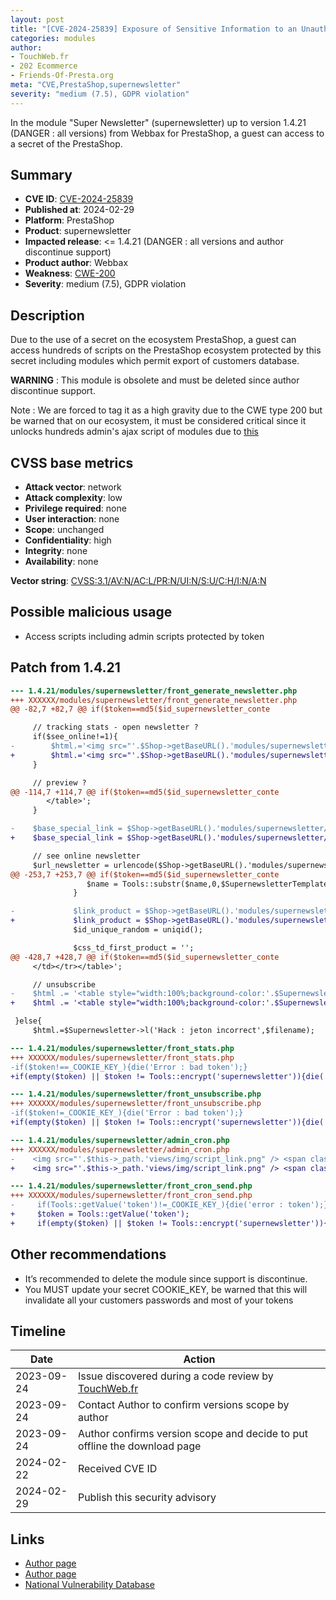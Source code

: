 ```yaml
---
layout: post
title: "[CVE-2024-25839] Exposure of Sensitive Information to an Unauthorized Actor in Webbax - Super Newsletter module for PrestaShop"
categories: modules
author:
- TouchWeb.fr
- 202 Ecommerce
- Friends-Of-Presta.org
meta: "CVE,PrestaShop,supernewsletter"
severity: "medium (7.5), GDPR violation"
---
```


In the module "Super Newsletter" (supernewsletter) up to version 1.4.21 (DANGER : all versions) from Webbax for PrestaShop, a guest can access to a secret of the PrestaShop.

## Summary

* **CVE ID**: [CVE-2024-25839](https://cve.mitre.org/cgi-bin/cvename.cgi?name=CVE-2024-25839)
* **Published at**: 2024-02-29
* **Platform**: PrestaShop
* **Product**: supernewsletter
* **Impacted release**: <= 1.4.21 (DANGER : all versions and author discontinue support)
* **Product author**: Webbax
* **Weakness**: [CWE-200](https://cwe.mitre.org/data/definitions/200.html)
* **Severity**: medium (7.5), GDPR violation

## Description

Due to the use of a secret on the ecosystem PrestaShop, a guest can access hundreds of scripts on the PrestaShop ecosystem protected by this secret including modules which permit export of customers database.

**WARNING** : This module is obsolete and must be deleted since author discontinue support.

Note : We are forced to tag it as a high gravity due to the CWE type 200 but be warned that on our ecosystem, it must be considered critical since it unlocks hundreds admin's ajax script of modules due to [this](https://github.com/PrestaShop/PrestaShop/blob/6c05518b807d014ee8edb811041e3de232520c28/classes/Tools.php#L1247)

## CVSS base metrics

* **Attack vector**: network
* **Attack complexity**: low
* **Privilege required**: none
* **User interaction**: none
* **Scope**: unchanged
* **Confidentiality**: high
* **Integrity**: none
* **Availability**: none

**Vector string**: [CVSS:3.1/AV:N/AC:L/PR:N/UI:N/S:U/C:H/I:N/A:N](https://nvd.nist.gov/vuln-metrics/cvss/v3-calculator?vector=AV:N/AC:L/PR:N/UI:N/S:U/C:H/I:N/A:N)

## Possible malicious usage

* Access scripts including admin scripts protected by token 

## Patch from 1.4.21

```diff
--- 1.4.21/modules/supernewsletter/front_generate_newsletter.php
+++ XXXXXX/modules/supernewsletter/front_generate_newsletter.php
@@ -82,7 +82,7 @@ if($token==md5($id_supernewsletter_conte

     // tracking stats - open newsletter ?
     if($see_online!=1){
-        $html.='<img src="'.$Shop->getBaseURL().'modules/supernewsletter/front_stats.php?id_supernewsletter_content='.$id_supernewsletter_content.'&preview='.$preview.'&stats_type=open&token='._COOKIE_KEY_.'" style="height:1px;width:1px">';
+        $html.='<img src="'.$Shop->getBaseURL().'modules/supernewsletter/front_stats.php?id_supernewsletter_content='.$id_supernewsletter_content.'&preview='.$preview.'&stats_type=open&token='.Tools::encrypt('supernewsletter').'" style="height:1px;width:1px">';
     }

     // preview ?
@@ -114,7 +114,7 @@ if($token==md5($id_supernewsletter_conte
        </table>';
     }

-    $base_special_link = $Shop->getBaseURL().'modules/supernewsletter/front_stats.php?id_supernewsletter_content='.$id_supernewsletter_content.'&id_lang='.$id_lang.'&preview='.$preview.'&stats_type=special_link&token='._COOKIE_KEY_;
+    $base_special_link = $Shop->getBaseURL().'modules/supernewsletter/front_stats.php?id_supernewsletter_content='.$id_supernewsletter_content.'&id_lang='.$id_lang.'&preview='.$preview.'&stats_type=special_link&token='.Tools::encrypt('supernewsletter');

     // see online newsletter
     $url_newsletter = urlencode($Shop->getBaseURL().'modules/supernewsletter/front_generate_newsletter.php?id_supernewsletter_content='.$id_supernewsletter_content.'&id_lang='.$id_lang.'&preview=0&see_online=1&token='.md5($id_supernewsletter_content));
@@ -253,7 +253,7 @@ if($token==md5($id_supernewsletter_conte
                 $name = Tools::substr($name,0,$SupernewsletterTemplate->product_title_len).'...';
              }

-             $link_product = $Shop->getBaseURL().'modules/supernewsletter/front_stats.php?id_supernewsletter_content='.$id_supernewsletter_content.'&id_product='.$p['id_product'].'&id_product_attribute='.$p['id_product_attribute'].'&id_lang='.$id_lang.'&preview='.$preview.'&stats_type=product&token='._COOKIE_KEY_;
+             $link_product = $Shop->getBaseURL().'modules/supernewsletter/front_stats.php?id_supernewsletter_content='.$id_supernewsletter_content.'&id_product='.$p['id_product'].'&id_product_attribute='.$p['id_product_attribute'].'&id_lang='.$id_lang.'&preview='.$preview.'&stats_type=product&token='.Tools::encrypt('supernewsletter');
              $id_unique_random = uniqid();

              $css_td_first_product = '';
@@ -428,7 +428,7 @@ if($token==md5($id_supernewsletter_conte
     </td></tr></table>';

     // unsubscribe
-    $html .= '<table style="width:100%;background-color:'.$SupernewsletterTemplate->bg_newsletter.';padding-bottom:5px;"><tr><td style="text-align:center;'.$css_font_family.';"><a href="'.$base_special_link.'&link_type=unsubscribe&link_redirect='.urlencode($Shop->getBaseURL().'modules/supernewsletter/front_unsubscribe.php?id_supernewsletter_content='.$SupernewsletterContent->id.'&token='._COOKIE_KEY_).'" target="_blank" style="color:'.$SupernewsletterTemplate->col_links_hf.';font-size:'.$SupernewsletterTemplate->size_links_hf.'px">'.$Supernewsletter->l('Cliquez ici pour vous désinscrire',$filename).'</a><td></tr></table>';
+    $html .= '<table style="width:100%;background-color:'.$SupernewsletterTemplate->bg_newsletter.';padding-bottom:5px;"><tr><td style="text-align:center;'.$css_font_family.';"><a href="'.$base_special_link.'&link_type=unsubscribe&link_redirect='.urlencode($Shop->getBaseURL().'modules/supernewsletter/front_unsubscribe.php?id_supernewsletter_content='.$SupernewsletterContent->id.'&token='.Tools::encrypt('supernewsletter')).'" target="_blank" style="color:'.$SupernewsletterTemplate->col_links_hf.';font-size:'.$SupernewsletterTemplate->size_links_hf.'px">'.$Supernewsletter->l('Cliquez ici pour vous désinscrire',$filename).'</a><td></tr></table>';

 }else{
     $html.=$Supernewsletter->l('Hack : jeton incorrect',$filename);
```

```diff
--- 1.4.21/modules/supernewsletter/front_stats.php
+++ XXXXXX/modules/supernewsletter/front_stats.php
-if($token!==_COOKIE_KEY_){die('Error : bad token');}
+if(empty($token) || $token != Tools::encrypt('supernewsletter')){die('Error : bad token');}
````

```diff
--- 1.4.21/modules/supernewsletter/front_unsubscribe.php
+++ XXXXXX/modules/supernewsletter/front_unsubscribe.php
-if($token!=_COOKIE_KEY_){die('Error : bad token');}
+if(empty($token) || $token != Tools::encrypt('supernewsletter')){die('Error : bad token');}
````

```diff
--- 1.4.21/modules/supernewsletter/admin_cron.php
+++ XXXXXX/modules/supernewsletter/admin_cron.php
-    <img src="'.$this->_path.'views/img/script_link.png" /> <span class="label_url_cron">'.$this->l('URL CRON',$page_name).'</span> : <span class="url_cron">'.$Shop->getBaseURL().'modules/'.$this->name.'/front_cron_send.php?identifier=date&identifier_value=date&emails_pack=unlimited&id_shop='.$this->context->shop->id.'&token='._COOKIE_KEY_.'</span><br/>
+    <img src="'.$this->_path.'views/img/script_link.png" /> <span class="label_url_cron">'.$this->l('URL CRON',$page_name).'</span> : <span class="url_cron">'.$Shop->getBaseURL().'modules/'.$this->name.'/front_cron_send.php?identifier=date&identifier_value=date&emails_pack=unlimited&id_shop='.$this->context->shop->id.'&token='.Tools::encrypt('supernewsletter').'</span><br/>
````

```diff
--- 1.4.21/modules/supernewsletter/front_cron_send.php
+++ XXXXXX/modules/supernewsletter/front_cron_send.php
-     if(Tools::getValue('token')!=_COOKIE_KEY_){die('error : token');}
+     $token = Tools::getValue('token');
+     if(empty($token) || $token != Tools::encrypt('supernewsletter')){die('Error : bad token');}
````


## Other recommendations

* It’s recommended to delete the module since support is discontinue.
* You MUST update your secret COOKIE_KEY, be warned that this will invalidate all your customers passwords and most of your tokens

## Timeline

| Date | Action |
|--|--|
| 2023-09-24 | Issue discovered during a code review by [TouchWeb.fr](https://www.touchweb.fr) |
| 2023-09-24 | Contact Author to confirm versions scope by author |
| 2023-09-24 | Author confirms version scope and decide to put offline the download page |
| 2024-02-22 | Received CVE ID |
| 2024-02-29 | Publish this security advisory |

## Links

* [Author page](https://www.webbax.ch/2017/08/30/9-modules-prestashop-gratuits-offert-par-webbax/)
* [Author page](https://shop.webbax.ch/prestashop-15-/71-module-supernewsletter-15.html)
* [National Vulnerability Database](https://nvd.nist.gov/vuln/detail/CVE-2024-25839)
